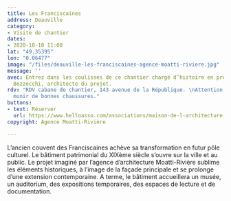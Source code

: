 ```yaml
---
title: Les Franciscaines
address: Deauville
category:
- Visite de chantier
dates:
- 2020-10-10 11:00
lat: "49.35395"
lon: "0.06477"
image: "/files/deauville-les-franciscaines-agence-moatti-riviere.jpg"
message: ''
avec: Entrez dans les coulisses de ce chantier chargé d’histoire en présence de Fabio
  Bezzecchi, architecte du projet.
rdv: "RDV cabane de chantier, 143 avenue de la République. \nAttention chantier, se
  munir de bonnes chaussures."
buttons:
- text: Réserver
  url: https://www.helloasso.com/associations/maison-de-l-architecture-de-normandie-le-forum/evenements/les-franciscaines
copyright: Agence Moatti-Rivière

---
```

L’ancien couvent des Franciscaines achève sa transformation en futur pôle culturel. Le bâtiment patrimonial du XIXème siècle s’ouvre sur la ville et au public. Le projet imaginé par l’agence d’architecture Moatti-Rivière sublime les éléments historiques, à l’image de la façade principale et se prolonge d’une extension contemporaine. A terme, le bâtiment accueillera un musée, un auditorium, des expositions temporaires, des espaces de lecture et de documentation. 